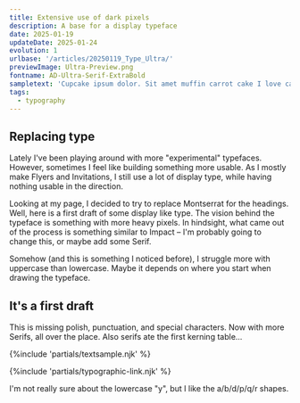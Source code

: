 ```yaml
---
title: Extensive use of dark pixels
description: A base for a display typeface
date: 2025-01-19
updateDate: 2025-01-24
evolution: 1
urlbase: '/articles/20250119_Type_Ultra/'
previewImage: Ultra-Preview.png
fontname: AD-Ultra-Serif-ExtraBold
sampletext: 'Cupcake ipsum dolor. Sit amet muffin carrot cake I love caramels brownie halvah and cotton candy.?! - #123 45 67 89.99'
tags:
  - typography
---
```


## Replacing type

Lately I've been playing around with more "experimental" typefaces. However, sometimes I feel like building something more usable. As I mostly make Flyers and Invitations, I still use a lot of display type, while having nothing usable in the direction. 

Looking at my page, I decided to try to replace Montserrat for the headings. Well, here is a first draft of some display like type. The vision behind the typeface is something with more heavy pixels. In hindsight, what came out of the process is something similar to Impact – I'm probably going to change this, or maybe add some Serif. 

Somehow (and this is something I noticed before), I struggle more with uppercase than lowercase. Maybe it depends on where you start when drawing the typeface. 

## It's a first draft

This is missing polish, punctuation, and special characters. Now with more Serifs, all over the place.
Also serifs ate the first kerning table...


{%include 'partials/textsample.njk' %}

{%include 'partials/typographic-link.njk' %}

I'm not really sure about the lowercase "y", but I like the a/b/d/p/q/r shapes. 